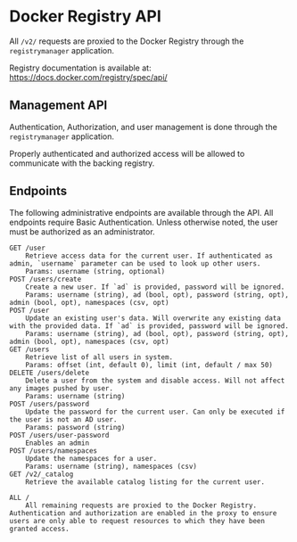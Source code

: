 # Docker Registry API

All `/v2/` requests are proxied to the Docker Registry through the `registrymanager` application.

Registry documentation is available at: https://docs.docker.com/registry/spec/api/

## Management API

Authentication, Authorization, and user management is done through the `registrymanager` application.

Properly authenticated and authorized access will be allowed to communicate with the backing registry.

## Endpoints

The following administrative endpoints are available through the API. All endpoints require Basic Authentication. Unless otherwise noted, the user must be authorized as an administrator.

````
GET /user
    Retrieve access data for the current user. If authenticated as admin, `username` parameter can be used to look up other users.
    Params: username (string, optional)
POST /users/create
    Create a new user. If `ad` is provided, password will be ignored.
    Params: username (string), ad (bool, opt), password (string, opt), admin (bool, opt), namespaces (csv, opt)
POST /user
    Update an existing user's data. Will overwrite any existing data with the provided data. If `ad` is provided, password will be ignored.
    Params: username (string), ad (bool, opt), password (string, opt), admin (bool, opt), namespaces (csv, opt)
GET /users
    Retrieve list of all users in system.
    Params: offset (int, default 0), limit (int, default / max 50)
DELETE /users/delete
    Delete a user from the system and disable access. Will not affect any images pushed by user.
    Params: username (string)
POST /users/password
    Update the password for the current user. Can only be executed if the user is not an AD user.
    Params: password (string)
POST /users/user-password
    Enables an admin
POST /users/namespaces
    Update the namespaces for a user.
    Params: username (string), namespaces (csv)
GET /v2/_catalog
    Retrieve the available catalog listing for the current user.

ALL /
    All remaining requests are proxied to the Docker Registry. Authentication and authorization are enabled in the proxy to ensure users are only able to request resources to which they have been granted access.
````
